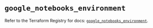 # `google_notebooks_environment`

Refer to the Terraform Registry for docs: [`google_notebooks_environment`](https://registry.terraform.io/providers/hashicorp/google-beta/6.7.0/docs/resources/google_notebooks_environment).
